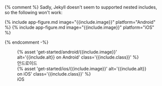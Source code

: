 {% comment %}
Sadly, Jekyll doesn't seem to supported nested includes, so the following won't work:

  {% include app-figure.md image="{{include.image}}" platform="Android" %}
  {% include app-figure.md image="{{include.image}}" platform="iOS" %}

{% endcomment -%}

<figure class="site-figure">
  <div class="site-figure-container">
      {% asset 'get-started/android/{{include.image}}'
          alt='{{include.alt}} on Android'
          class='{{include.class}}' %}
      <figcaption class="figure-caption">안드로이드</figcaption>
  </div>
  <div class="site-figure-container">
      {% asset 'get-started/ios/{{include.image}}'
          alt='{{include.alt}} on iOS'
          class='{{include.class}}' %}
      <figcaption class="figure-caption">iOS</figcaption>
  </div>
</figure>

